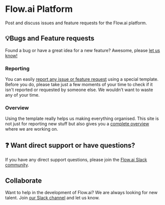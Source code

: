 # Flow.ai Platform
Post and discuss issues and feature requests for the Flow.ai platform.

## 💡Bugs and Feature requests
Found a bug or have a great idea for a new feature? Awesome, please [let us know!](https://github.com/flow-ai/platform/issues/new)

### Reporting
You can easily [report any issue or feature request](https://github.com/flow-ai/platform/issues/new) using a special template. Before you do, please take just a few moments of your time to check if it isn't reported or requested by someone else. We wouldn’t want to waste any of your time. 

### Overview
Using the template really helps us making everything organised. This site is not just for reporting new stuff but also gives you a [complete overview](https://github.com/flow-ai/backlog/issues) where we are working on.

## ❓ Want direct support or have questions?
If you have any direct support questions, please join the [Flow.ai Slack community](https://slack.flow.ai).

## Collaborate 
Want to help in the development of Flow.ai? We are always looking for new talent. Join [our Slack channel](https://slack.flow.ai) and let us know.

